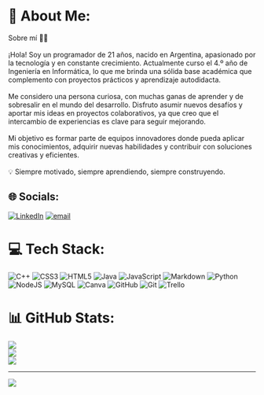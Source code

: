 # 💫 About Me:
Sobre mí 👨‍💻<br><br>¡Hola! Soy un programador de 21 años, nacido en Argentina, apasionado por la tecnología y en constante crecimiento. Actualmente curso el 4.º año de Ingeniería en Informática, lo que me brinda una sólida base académica que complemento con proyectos prácticos y aprendizaje autodidacta.<br><br>Me considero una persona curiosa, con muchas ganas de aprender y de sobresalir en el mundo del desarrollo. Disfruto asumir nuevos desafíos y aportar mis ideas en proyectos colaborativos, ya que creo que el intercambio de experiencias es clave para seguir mejorando.<br><br>Mi objetivo es formar parte de equipos innovadores donde pueda aplicar mis conocimientos, adquirir nuevas habilidades y contribuir con soluciones creativas y eficientes.<br><br>💡 Siempre motivado, siempre aprendiendo, siempre construyendo.


## 🌐 Socials:
[![LinkedIn](https://img.shields.io/badge/LinkedIn-%230077B5.svg?logo=linkedin&logoColor=white)](https://linkedin.com/in/https://www.linkedin.com/in/martiniano-andres-here%C3%B1u-263462295/) [![email](https://img.shields.io/badge/Email-D14836?logo=gmail&logoColor=white)](mailto:martinianoherenu@gmail.com) 

# 💻 Tech Stack:
![C++](https://img.shields.io/badge/c++-%2300599C.svg?style=for-the-badge&logo=c%2B%2B&logoColor=white) ![CSS3](https://img.shields.io/badge/css3-%231572B6.svg?style=for-the-badge&logo=css3&logoColor=white) ![HTML5](https://img.shields.io/badge/html5-%23E34F26.svg?style=for-the-badge&logo=html5&logoColor=white) ![Java](https://img.shields.io/badge/java-%23ED8B00.svg?style=for-the-badge&logo=openjdk&logoColor=white) ![JavaScript](https://img.shields.io/badge/javascript-%23323330.svg?style=for-the-badge&logo=javascript&logoColor=%23F7DF1E) ![Markdown](https://img.shields.io/badge/markdown-%23000000.svg?style=for-the-badge&logo=markdown&logoColor=white) ![Python](https://img.shields.io/badge/python-3670A0?style=for-the-badge&logo=python&logoColor=ffdd54) ![NodeJS](https://img.shields.io/badge/node.js-6DA55F?style=for-the-badge&logo=node.js&logoColor=white) ![MySQL](https://img.shields.io/badge/mysql-4479A1.svg?style=for-the-badge&logo=mysql&logoColor=white) ![Canva](https://img.shields.io/badge/Canva-%2300C4CC.svg?style=for-the-badge&logo=Canva&logoColor=white) ![GitHub](https://img.shields.io/badge/github-%23121011.svg?style=for-the-badge&logo=github&logoColor=white) ![Git](https://img.shields.io/badge/git-%23F05033.svg?style=for-the-badge&logo=git&logoColor=white) ![Trello](https://img.shields.io/badge/Trello-%23026AA7.svg?style=for-the-badge&logo=Trello&logoColor=white)
# 📊 GitHub Stats:
![](https://github-readme-stats.vercel.app/api?username=Martiherenu1&theme=radical&hide_border=false&include_all_commits=false&count_private=true)<br/>
![](https://nirzak-streak-stats.vercel.app/?user=Martiherenu1&theme=radical&hide_border=false)<br/>
![](https://github-readme-stats.vercel.app/api/top-langs/?username=Martiherenu1&theme=radical&hide_border=false&include_all_commits=false&count_private=true&layout=compact)

---
[![](https://visitcount.itsvg.in/api?id=Martiherenu1&icon=0&color=0)](https://visitcount.itsvg.in)

<!-- Proudly created with GPRM ( https://gprm.itsvg.in ) -->
